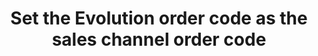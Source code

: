 ---
title: "Set the Evolution order code as the sales channel order code"
name: "sourcemeta_apifact_evolution"
key: "param_use_channel_order_code"
description: "Order setting: Create source order with same code as channel"
user_friendly_description: "When syncing orders Stock2Shop can set the sales channel order code as the order code in Evolution."
default: "false"
values: []
tags: [sourcemeta,apifact,evolution,sage-100-evolution,sage-200-evolution]
type: "meta"
process: "orders"
headless: true
---